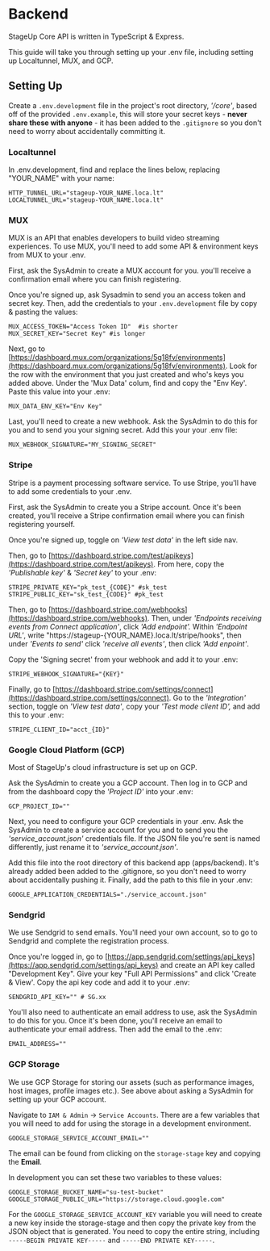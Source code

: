 # **Backend**

StageUp Core API is written in TypeScript & Express.

This guide will take you through setting up your .env file, including setting up Localtunnel, MUX, and GCP.

## **Setting Up**

Create a `.env.development` file in the project's root directory, _'/core'_, based off of the provided `.env.example`, this will store your secret keys - **never share these with anyone** - it has been added to the `.gitignore` so you don't need to worry about accidentally committing it.

### Localtunnel

In .env.development, find and replace the lines below, replacing "YOUR_NAME" with your name:

```
HTTP_TUNNEL_URL="stageup-YOUR_NAME.loca.lt"
LOCALTUNNEL_URL="stageup-YOUR_NAME.loca.lt"
```

### **MUX**

MUX is an API that enables developers to build video streaming experiences. To use MUX, you'll need to add some API & environment keys from MUX to your .env.

First, ask the SysAdmin to create a MUX account for you. you'll receive a confirmation email where you can finish registering.

Once you're signed up, ask Sysadmin to send you an access token and secret key. Then, add the credentials to your `.env.development` file by copy & pasting the values:

```
MUX_ACCESS_TOKEN="Access Token ID"  #is shorter
MUX_SECRET_KEY="Secret Key" #is longer
```

Next, go to [https://dashboard.mux.com/organizations/5g18fv/environments](https://dashboard.mux.com/organizations/5g18fv/environments). Look for the row with the environment that you just created and who's keys you added above. Under the 'Mux Data' colum, find and copy the "Env Key'. Paste this value into your .env:

```
MUX_DATA_ENV_KEY="Env Key"
```

Last, you'll need to create a new webhook. Ask the SysAdmin to do this for you and to send you your signing secret. Add this your your .env file:

```
MUX_WEBHOOK_SIGNATURE="MY_SIGNING_SECRET"
```

### Stripe

Stripe is a payment processing software service. To use Stripe, you'll have to add some credentials to your .env.

First, ask the SysAdmin to create you a Stripe account. Once it's been created, you'll receive a Stripe confirmation email where you can finish registering yourself.

Once you're signed up, toggle on _'View test data'_ in the left side nav.

Then, go to [https://dashboard.stripe.com/test/apikeys](https://dashboard.stripe.com/test/apikeys). From here, copy the _'Publishable key'_ & _'Secret key'_ to your .env:

```
STRIPE_PRIVATE_KEY="pk_test_{CODE}" #sk_test
STRIPE_PUBLIC_KEY="sk_test_{CODE}" #pk_test
```

Then, go to [https://dashboard.stripe.com/webhooks](https://dashboard.stripe.com/webhooks). Then, under _'Endpoints receiving events from Connect application'_, click _'Add endpoint'._ Within _'Endpoint URL'_, write "https://stageup-{YOUR_NAME}.loca.lt/stripe/hooks", then under _'Events to send'_ click _'receive all events'_, then click _'Add enpoint'_.

Copy the 'Signing secret' from your webhook and add it to your .env:

```
STRIPE_WEBHOOK_SIGNATURE="{KEY}"
```

Finally, go to [https://dashboard.stripe.com/settings/connect](https://dashboard.stripe.com/settings/connect). Go to the _'Integration'_ section, toggle on _'View test data'_, copy your _'Test mode client ID',_ and add this to your .env:

```
STRIPE_CLIENT_ID="acct_{ID}"
```

### Google Cloud Platform (GCP)

Most of StageUp's cloud infrastructure is set up on GCP.

Ask the SysAdmin to create you a GCP account. Then log in to GCP and from the dashboard copy the _'Project ID'_ into your .env:

```
GCP_PROJECT_ID=""
```

Next, you need to configure your GCP credentials in your .env. Ask the SysAdmin to create a service account for you and to send you the _'service_account.json'_ credentials file. If the JSON file you're sent is named differently, just rename it to _'service_account.json'_.

Add this file into the root directory of this backend app (apps/backend). It's already added been added to the .gitignore, so you don't need to worry about accidentally pushing it. Finally, add the path to this file in your .env:

```
GOOGLE_APPLICATION_CREDENTIALS="./service_account.json"
```

### Sendgrid

We use Sendgrid to send emails. You'll need your own account, so to go to Sendgrid and complete the registration process.

Once you're logged in, go to [https://app.sendgrid.com/settings/api_keys](https://app.sendgrid.com/settings/api_keys) and create an API key called "Development Key". Give your key "Full API Permissions" and click 'Create & View'. Copy the api key code and add it to your .env:

```
SENDGRID_API_KEY="" # SG.xx
```

You'll also need to authenticate an email address to use, ask the SysAdmin to do this for you. Once it's been done, you'll receive an email to authenticate your email address. Then add the email to the .env:

```
EMAIL_ADDRESS=""
```

### GCP Storage

We use GCP Storage for storing our assets (such as performance images, host images, profile images etc.). See above about asking a SysAdmin for setting up your GCP account.

Navigate to `IAM & Admin` -> `Service Accounts`. There are a few variables that you will need to add for using the storage in a development environment.

```
GOOGLE_STORAGE_SERVICE_ACCOUNT_EMAIL=""
```

The email can be found from clicking on the `storage-stage` key and copying the **Email**.

In development you can set these two variables to these values:

```
GOOGLE_STORAGE_BUCKET_NAME="su-test-bucket"
GOOGLE_STORAGE_PUBLIC_URL="https://storage.cloud.google.com"
```

For the `GOOGLE_STORAGE_SERVICE_ACCOUNT_KEY` variable you will need to create a new key inside the storage-stage and then copy the private key from the JSON object that is generated. You need to copy the entire string, including `-----BEGIN PRIVATE KEY-----` and `-----END PRIVATE KEY-----`.
